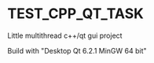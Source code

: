 # TEST_CPP_QT_TASK

Little multithread c++/qt gui project

Build with "Desktop Qt 6.2.1 MinGW 64 bit" 
